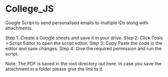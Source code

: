 # College_JS
Google Script to send personalised emails to multiple IDs along with attachments. 

Step 1: Create a Google sheets and save it in your drive.
Step 2: Click Tools > Script Editor to open the script editor.
Step 3: Copy Paste the code in the editor and save changes.
Step 4: Give the required permission and run the script.


Note: The PDF is saved in the root directory out here. In case you save the attachment in a folder please give the link to it.

